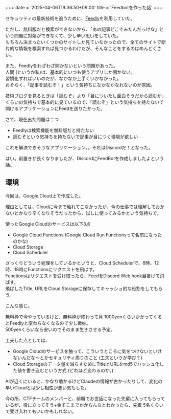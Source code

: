 +++
date = '2025-04-06T19:36:50+09:00'
title = 'Feedbotを作った話'
+++

セキュリティの最新技術を追うために、[Feedly](https://feedly.com/)を利用していた。

ただし、無料版だと検索ができないから、「あの記事どこでみたんだっけな」という問題に対処ができなくて、少し辛い思いをしていた。\
もちろん決まったいくつかのサイトしか見ていなかったので、全てのサイトで断片的な情報を検索すれば見つかるわけだが、そんなことをするのはめんどくさい。

また、Feedlyをわざわざ開かないという問題があった。\
人間 (というか私)は、基本的にいつも使うアプリしか開かない。\
習慣化すればいいのだが、なかなか上手くいかなかった。\
おそらく、「記事を読むぞ！」という気持ちになかなかなれないのが原因。

技術ブログを見るときは「読むぞ」より「目についたし面白そうだから読むか」くらいの気持ちで基本的に見ているので、「読むぞ」という気持ちを持たないで開けるアプリケーションにFeedを送りたかった。

さて、現在出た問題は二つ

- Feedlyは検索機能を無料版だと持たない
- 読むぞという気持ちを持たないで記事が目につく環境が欲しい

これを解決できそうなアプリケーション。。それはDiscordだ！となった。

はい。前置きが長くなりましたが、DiscordにFeedBotを作成しましたよという話。

## 環境

今回は、Google Cloud上で作成した。

理由としては、Cloudに今まで触れてこなかったが、今の仕事では理解しておかないとかなり辛くなりそうだったから、試しに使ってみるかという気持ちで。

使ったGoogle Cloudのサービスは以下3点

- Google Cloud Functions (Google Cloud Run Functionsって名前になったのかな)
- Cloud Storage
- Cloud Scheduler

ざっくりどういう処理をしているかというと、Cloud Schedulerで、6時、12時、18時にFunctionsにリクエストを飛ばす。\
Functionsはリクエストを受け取ったら、FeedをDiscord Web hook目掛けて飛ばす。\
飛ばしたTitle, URLをCloud Storageに保存してキャッシュ的な役割をしてもらう。

こんな感じ。

無料枠で今やっているけど、無料枠が終わって月 1000yenくらいかかってくるとFeedlyと変わらなくなるので少し微妙。\
500yenくらいなら安いのでそのまま生きさせる予定。

工夫した点としては、
- Google Cloudのサービスを触って、こういうところに気をつけないといけないんだな〜とかセキュリティ周りのこと (工夫というか学び？)
- Cloud Storageのデータ量を減らすためにTitleとURLをmd5でハッシュ化した値を書き込むという方式 (どれほど変わるのか。)

AIが近くにいると、かなり助かるけどClaudeの情報が古かったりして、変化の早いCloudとは少し相性が悪い気もした。

今の所、CTFチームのメンバーと、前職でお世話になった先輩に入ってもらっているが、役に立ってそう+金そこまでかからんなとわかったら、先着 5名くらいで受け入れてもいいかもしれない。

